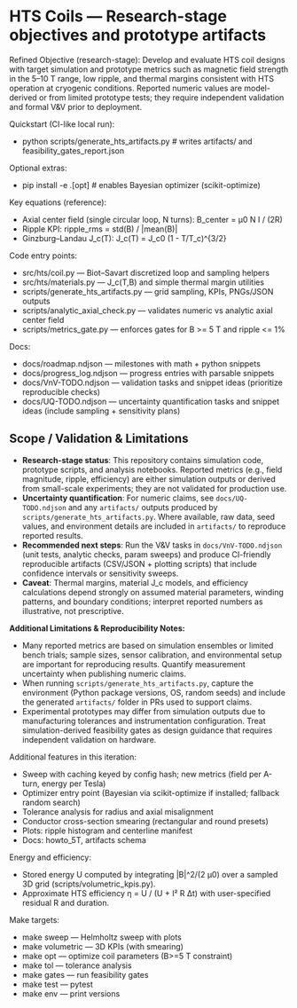 # HTS Coils — Research-stage objectives and prototype artifacts

Refined Objective (research-stage): Develop and evaluate HTS coil designs with target simulation and prototype metrics such as magnetic field strength in the 5–10 T range, low ripple, and thermal margins consistent with HTS operation at cryogenic conditions. Reported numeric values are model-derived or from limited prototype tests; they require independent validation and formal V&V prior to deployment.

Quickstart (CI-like local run):
- python scripts/generate_hts_artifacts.py  # writes artifacts/ and feasibility_gates_report.json

Optional extras:
- pip install -e .[opt]  # enables Bayesian optimizer (scikit-optimize)

Key equations (reference):
- Axial center field (single circular loop, N turns): B_center = μ0 N I / (2R)
- Ripple KPI: ripple_rms = std(B) / |mean(B)|
- Ginzburg–Landau J_c(T): J_c(T) = J_c0 (1 - T/T_c)^{3/2}

Code entry points:
- src/hts/coil.py — Biot–Savart discretized loop and sampling helpers
- src/hts/materials.py — J_c(T,B) and simple thermal margin utilities
- scripts/generate_hts_artifacts.py — grid sampling, KPIs, PNGs/JSON outputs
- scripts/analytic_axial_check.py — validates numeric vs analytic axial center field
- scripts/metrics_gate.py — enforces gates for B >= 5 T and ripple <= 1%

Docs:
- docs/roadmap.ndjson — milestones with math + python snippets
- docs/progress_log.ndjson — progress entries with parsable snippets
- docs/VnV-TODO.ndjson — validation tasks and snippet ideas (prioritize reproducible checks)
- docs/UQ-TODO.ndjson — uncertainty quantification tasks and snippet ideas (include sampling + sensitivity plans)

## Scope / Validation & Limitations

- **Research-stage status**: This repository contains simulation code, prototype scripts, and analysis notebooks. Reported metrics (e.g., field magnitude, ripple, efficiency) are either simulation outputs or derived from small-scale experiments; they are not validated for production use.
- **Uncertainty quantification**: For numeric claims, see `docs/UQ-TODO.ndjson` and any `artifacts/` outputs produced by `scripts/generate_hts_artifacts.py`. Where available, raw data, seed values, and environment details are included in `artifacts/` to reproduce reported results.
- **Recommended next steps**: Run the V&V tasks in `docs/VnV-TODO.ndjson` (unit tests, analytic checks, param sweeps) and produce CI-friendly reproducible artifacts (CSV/JSON + plotting scripts) that include confidence intervals or sensitivity sweeps.
- **Caveat**: Thermal margins, material J_c models, and efficiency calculations depend strongly on assumed material parameters, winding patterns, and boundary conditions; interpret reported numbers as illustrative, not prescriptive.

**Additional Limitations & Reproducibility Notes:**
- Many reported metrics are based on simulation ensembles or limited bench trials; sample sizes, sensor calibration, and environmental setup are important for reproducing results. Quantify measurement uncertainty when publishing numeric claims.
- When running `scripts/generate_hts_artifacts.py`, capture the environment (Python package versions, OS, random seeds) and include the generated `artifacts/` folder in PRs used to support claims.
- Experimental prototypes may differ from simulation outputs due to manufacturing tolerances and instrumentation configuration. Treat simulation-derived feasibility gates as design guidance that requires independent validation on hardware.

Additional features in this iteration:
- Sweep with caching keyed by config hash; new metrics (field per A-turn, energy per Tesla)
- Optimizer entry point (Bayesian via scikit-optimize if installed; fallback random search)
- Tolerance analysis for radius and axial misalignment
- Conductor cross-section smearing (rectangular and round presets)
- Plots: ripple histogram and centerline manifest
- Docs: howto_5T, artifacts schema

Energy and efficiency:
- Stored energy U computed by integrating |B|^2/(2 μ0) over a sampled 3D grid (scripts/volumetric_kpis.py).
- Approximate HTS efficiency η = U / (U + I² R Δt) with user-specified residual R and duration.

Make targets:
- make sweep — Helmholtz sweep with plots
- make volumetric — 3D KPIs (with smearing)
- make opt — optimize coil parameters (B>=5 T constraint)
- make tol — tolerance analysis
- make gates — run feasibility gates
- make test — pytest
- make env — print versions
